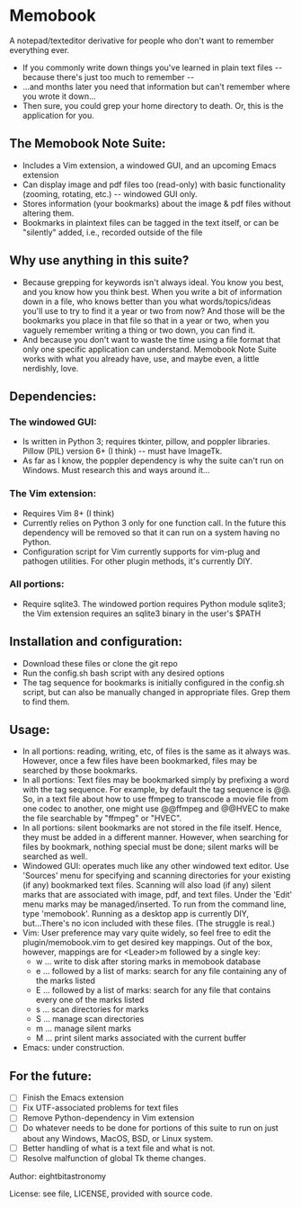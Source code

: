 # Memobook

A notepad/texteditor derivative for people who don't want to remember everything ever.
 -  If you commonly write down things you've learned in plain text files -- because there's just too much to remember --
 -  ...and months later you need that information but can't remember where you wrote it down...
 -  Then sure, you could grep your home directory to death. Or, this is the application for you.

## The Memobook Note Suite:
 -  Includes a Vim extension, a windowed GUI, and an upcoming Emacs extension
 -  Can display image and pdf files too (read-only) with basic functionality (zooming, rotating, etc.) -- windowed GUI only.
 -  Stores information (your bookmarks) about the image & pdf files without altering them.
 -  Bookmarks in plaintext files can be tagged in the text itself, or can be "silently" added, i.e., recorded outside of the file

## Why use anything in this suite?
 -  Because grepping for keywords isn't always ideal. You know you best, and you know how you think best. When you write a bit of information down in a file, who knows better than you what words/topics/ideas you'll use to try to find it a year or two from now? And those will be the bookmarks you place in that file so that in a year or two, when you vaguely remember writing a thing or two down, you can find it.
 -  And because you don't want to waste the time using a file format that only one specific application can understand. Memobook Note Suite works with what you already have, use, and maybe even, a little nerdishly, love.

## Dependencies:

### The windowed GUI:
 -  Is written in Python 3; requires tkinter, pillow, and poppler libraries. Pillow (PIL) version 6+ (I think) -- must have ImageTk.
 -  As far as I know, the poppler dependency is why the suite can't run on Windows. Must research this and ways around it...

### The Vim extension:
 -  Requires Vim 8+ (I think)
 -  Currently relies on Python 3 only for one function call. In the future this dependency will be removed so that it can run on a system having no Python.
 -  Configuration script for Vim currently supports for vim-plug and pathogen utilities. For other plugin methods, it's currently DIY.

### All portions:
 -  Require sqlite3. The windowed portion requires Python module sqlite3; the Vim extension requires an sqlite3 binary in the user's $PATH

## Installation and configuration:
 -  Download these files or clone the git repo
 -  Run the config.sh bash script with any desired options
 -  The tag sequence for bookmarks is initially configured in the config.sh script, but can also be manually changed in appropriate files. Grep them to find them.

## Usage: 
 -  In all portions: reading, writing, etc, of files is the same as it always was. However, once a few files have been bookmarked, files may be searched by those bookmarks. 
 -  In all portions: Text files may be bookmarked simply by prefixing a word with the tag sequence. For example, by default the tag sequence is @@. So, in a text file about how to use ffmpeg to transcode a movie file from one codec to another, one might use @@ffmpeg and @@HVEC to make the file searchable by "ffmpeg" or "HVEC".
 -  In all portions: silent bookmarks are not stored in the file itself. Hence, they must be added in a different manner. However, when searching for files by bookmark, nothing special must be done; silent marks will be searched as well.
 -  Windowed GUI: operates much like any other windowed text editor. Use 'Sources' menu for specifying and scanning directories for your existing (if any) bookmarked text files. Scanning will also load (if any) silent marks that are associated with image, pdf, and text files. Under the 'Edit' menu marks may be managed/inserted. To run from the command line, type 'memobook'. Running as a desktop app is currently DIY, but...There's no icon included with these files. (The struggle is real.)
 -  Vim: User preference may vary quite widely, so feel free to edit the plugin/memobook.vim to get desired key mappings. Out of the box, however, mappings are for \<Leader\>m followed by a single key: 
    -  w ... write to disk after storing marks in memobook database
    -  e ... followed by a list of marks: search for any file containing any of the marks listed
    -  E ... followed by a list of marks: search for any file that contains every one of the marks listed
    -  s ... scan directories for marks
    -  S ... manage scan directories
    -  m ... manage silent marks
    -  M ... print silent marks associated with the current buffer 
 -  Emacs: under construction.

## For the future:
 - [ ]  Finish the Emacs extension
 - [ ]  Fix UTF-associated problems for text files
 - [ ]  Remove Python-dependency in Vim extension
 - [ ]  Do whatever needs to be done for portions of this suite to run on just about any Windows, MacOS, BSD, or Linux system.
 - [ ]  Better handling of what is a text file and what is not.
 - [ ]  Resolve malfunction of global Tk theme changes.

Author: eightbitastronomy

License: see file, LICENSE, provided with source code.


